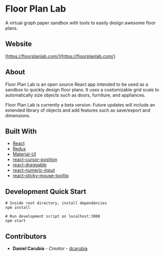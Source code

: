 # Floor Plan Lab
A virtual graph paper sandbox with tools to easily design awesome floor plans.

## Website
[https://floorplanlab.com/](https://floorplanlab.com/)

## About
Floor Plan Lab is an open source React app intended to be used as a sandbox to quickly design floor plans. It uses a customizable grid scale to automatically size objects such as doors, furniture, and appliances. 

Floor Plan Lab is currently a beta version. Future updates will include an extended library of objects and add features such as save/export and dimensions.

## Built With

* [React](https://reactjs.org/)
* [Redux](https://redux.js.org/)
* [Material-UI](https://material-ui.com/)
* [react-cursor-position](https://www.npmjs.com/package/react-cursor-position)
* [react-draggable](https://www.npmjs.com/package/react-draggable)
* [react-numeric-input](https://www.npmjs.com/package/react-numeric-input)
* [react-sticky-mouse-tooltip](https://www.npmjs.com/package/react-sticky-mouse-tooltip)

## Development Quick Start

```
# Inside root directory, install dependencies
npm install

# Run development script on localhost:3000
npm start
```

## Contributors

* **Daniel Carubia** - *Creator* - [dcarubia](https://github.com/dcarubia)
